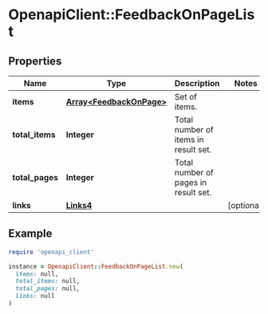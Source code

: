 # OpenapiClient::FeedbackOnPageList

## Properties

| Name | Type | Description | Notes |
| ---- | ---- | ----------- | ----- |
| **items** | [**Array&lt;FeedbackOnPage&gt;**](FeedbackOnPage.md) | Set of items. |  |
| **total_items** | **Integer** | Total number of items in result set. |  |
| **total_pages** | **Integer** | Total number of pages in result set. |  |
| **links** | [**Links4**](Links4.md) |  | [optional] |

## Example

```ruby
require 'openapi_client'

instance = OpenapiClient::FeedbackOnPageList.new(
  items: null,
  total_items: null,
  total_pages: null,
  links: null
)
```

